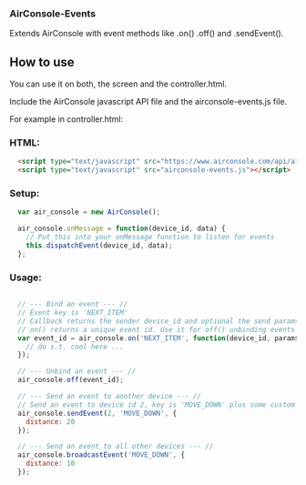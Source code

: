 ### AirConsole-Events

Extends AirConsole with event methods like .on() .off() and .sendEvent().

## How to use

You can use it on both, the screen and the controller.html.

Include the AirConsole javascript API file and the airconsole-events.js file.

For example in controller.html:

### HTML:

```html
  <script type="text/javascript" src="https://www.airconsole.com/api/airconsole-latest.js"></script>
  <script type="text/javascript" src="airconsole-events.js"></script>
```

### Setup:

```javascript
  var air_console = new AirConsole();

  air_console.onMessage = function(device_id, data) {
    // Put this into your onMessage function to listen for events
    this.dispatchEvent(device_id, data);
  };
```

### Usage:

```javascript

  // --- Bind an event --- //
  // Event key is 'NEXT_ITEM'
  // Callback returns the sender device_id and optional the send params
  // on() returns a unique event id. Use it for off() unbinding events
  var event_id = air_console.on('NEXT_ITEM', function(device_id, params) {
    // do s.t. cool here ...
  });

  // --- Unbind an event --- //
  air_console.off(event_id);

  // --- Send an event to another device --- //
  // Send an event to device id 2, key is 'MOVE_DOWN' plus some custom params
  air_console.sendEvent(2, 'MOVE_DOWN', {
    distance: 20
  });

  // --- Send an event to all other devices --- //
  air_console.broadcastEvent('MOVE_DOWN', {
    distance: 10
  });

```
